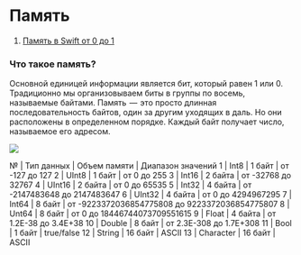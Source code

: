  # Память
 
1. [Память в Swift от 0 до 1](https://habr.com/ru/company/hh/blog/546856/)

### Что такое память?

Основной единицей информации является бит, который равен 1 или 0. Традиционно мы организовываем биты в группы по восемь, называемые байтами. Память  —  это просто длинная последовательность байтов, один за другим уходящих в даль. Но они расположены в определенном порядке. Каждый байт получает число, называемое его адресом.

![](https://habrastorage.org/getpro/habr/upload_files/077/f53/23f/077f5323fe7843f896acfcb79b364796.png)

№	| Тип данных	| Объем памяти	| Диапазон значений
1	| Int8	| 1 байт	| от -127 до 127
2	| UInt8	| 1 байт	| от 0 до 255
3	| Int16	| 2 байта	| от -32768 до 32767
4	| UInt16	| 2 байта	| от 0 до 65535
5	| Int32	| 4 байта	| от -2147483648 до 2147483647
6	| UInt32	| 4 байта	| от 0 до 4294967295
7	| Int64	| 8 байт	| от -9223372036854775808 до 9223372036854775807
8	| Unt64	| 8 байт	| от 0 до 18446744073709551615
9	| Float	| 4 байта	| от 1.2E-38 до 3.4E+38
10	| Double	| 8 байт	| от 2.3E-308 до 1.7E+308
11	| Bool	| 1 байт	| true/false
12	| String	| 16 байт	| ASCII
13	| Character	| 16 байт	| ASCII


